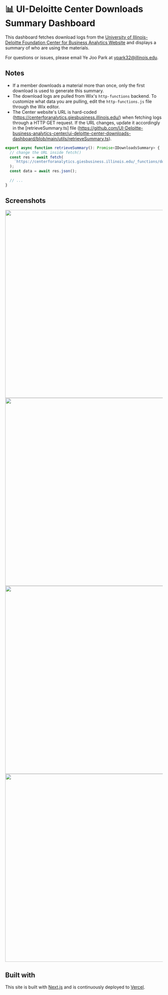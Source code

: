 # 📊 UI-Deloitte Center Downloads Summary Dashboard

This dashboard fetches download logs from the [University of Illinois-Deloitte Foundation Center for Business Analytics Website](https://centerforanalytics.giesbusiness.illinois.edu/) and displays a summary of who are using the materials.

For questions or issues, please email Ye Joo Park at [ypark32@illinois.edu](mailto:ypark32@illinois.edu).

## Notes
- If a member downloads a material more than once, only the first download is used to generate this summary.
- The download logs are pulled from Wix's `http-functions` backend. To customize what data you are pulling, edit the `http-functions.js` file through the Wix editor.
- The Center website's URL is hard-coded (https://centerforanalytics.giesbusiness.illinois.edu/) when fetching logs through a HTTP GET request. If the URL changes, update it accordingly in the [retrieveSummary.ts] file (https://github.com/UI-Deloitte-business-analytics-center/ui-deloitte-center-downloads-dashboard/blob/main/utils/retrieveSummary.ts).

```typescript
export async function retrieveSummary(): Promise<IDownloadsSummary> {
  // change the URL inside fetch()
  const res = await fetch(
    `https://centerforanalytics.giesbusiness.illinois.edu/_functions/downloads_summary`
  );
  const data = await res.json();
  
  // ...
}
```

## Screenshots

<img src="https://user-images.githubusercontent.com/1064036/172012906-3469dee7-f5fe-43e9-811e-0f49c17e086f.png" alt="" width="600" />

<img src="https://user-images.githubusercontent.com/1064036/172012925-d28f28d8-b404-4439-a5b1-8cc6728123f8.png" alt="" width="600" />

<img src="https://user-images.githubusercontent.com/1064036/172012934-45843815-72e5-41d9-a5d6-33bd8aef345d.png" alt="" width="600" />

<img src="https://user-images.githubusercontent.com/1064036/172012947-b065b7ab-038d-4779-9a13-09695d5cb0f4.png" alt="" width="600" />

## Built with

This site is built with [Next.js](https://nextjs.org/) and is continuously deployed to [Vercel](https://www.vercel.com).

